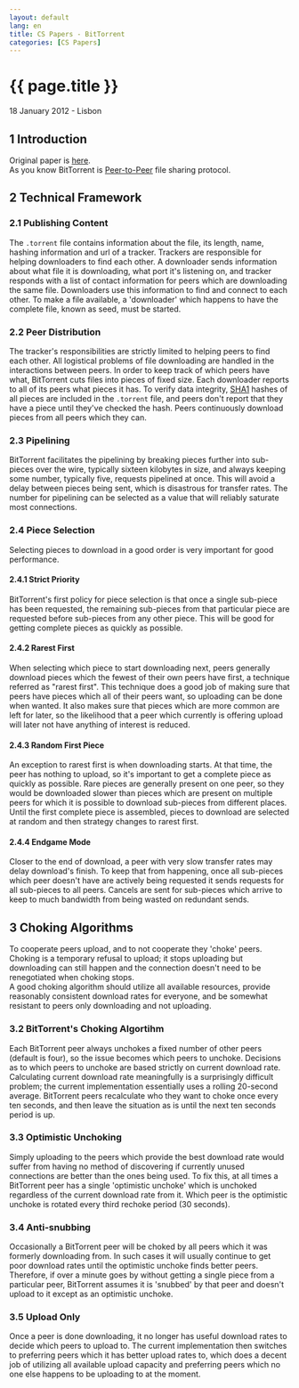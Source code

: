 ```yaml
---
layout: default
lang: en
title: CS Papers - BitTorrent
categories: [CS Papers]
---
```


# {{ page.title }}

<p class="meta">18 January 2012 - Lisbon</p>

## 1 Introduction

Original paper is [here](http://bittorrent.org/bittorrentecon.pdf).  
As you know BitTorrent is [Peer-to-Peer](http://en.wikipedia.org/wiki/Peer-to-peer) 
file sharing protocol. <!--In this blog I will try to give brief summary of this protocol.-->

## 2 Technical Framework

### 2.1 Publishing Content
The <code>.torrent</code> file contains information about the file, its length, name, 
hashing information and url of a tracker. Trackers are responsible for helping downloaders 
to find each other. A downloader sends information about what file it is downloading, what 
port it's listening on, and tracker responds with a list of contact information for peers 
which are downloading the same file. Downloaders use this information to find and connect 
to each other. To make a file available, a 'downloader' which happens to have the complete 
file, known as seed, must be started.

### 2.2 Peer Distribution
The tracker's responsibilities are strictly limited to helping peers to find each other. 
All logistical problems of file downloading are handled in the interactions between peers. 
In order to keep track of which peers have what, BitTorrent cuts files into pieces of fixed 
size. Each downloader reports to all of its peers what pieces it has. To verify data integrity, 
[SHA1](http://en.wikipedia.org/wiki/SHA-1) hashes of all pieces are included in the 
<code>.torrent</code> file, and peers don't report that they have a piece until they've 
checked the hash. Peers continuously download pieces from all peers which they can.

### 2.3 Pipelining
BitTorrent facilitates the pipelining by breaking pieces further into sub-pieces over the 
wire, typically sixteen kilobytes in size, and always keeping some number, typically five, 
requests pipelined at once. This will avoid a delay between pieces being sent, which is 
disastrous for transfer rates. The number for pipelining can be selected as a value that 
will reliably saturate most connections.

### 2.4 Piece Selection
Selecting pieces to download in a good order is very important for good performance.

#### 2.4.1 Strict Priority
BitTorrent's first policy for piece selection is that once a single sub-piece has been 
requested, the remaining sub-pieces from that particular piece are requested before 
sub-pieces from any other piece. This will be good for getting complete pieces as 
quickly as possible.

#### 2.4.2 Rarest First
When selecting which piece to start downloading next, peers generally download pieces 
which the fewest of their own peers have first, a technique referred as "rarest first". 
This technique does a good job of making sure that peers have pieces which all of their 
peers want, so uploading can be done when wanted. It also makes sure that pieces which 
are more common are left for later, so the likelihood that a peer which currently is 
offering upload will later not have anything of interest is reduced.

#### 2.4.3 Random First Piece
An exception to rarest first is when downloading starts. At that time, the peer has nothing 
to upload, so it's important to get a complete piece as quickly as possible. Rare pieces 
are generally present on one peer, so they would be downloaded slower than pieces which are 
present on multiple peers for which it is possible to download sub-pieces from different 
places. Until the first complete piece is assembled, pieces to download are selected at 
random and then strategy changes to rarest first.

#### 2.4.4 Endgame Mode
Closer to the end of download, a peer with very slow transfer rates may delay download's 
finish. To keep that from happening, once all sub-pieces which peer doesn't have are 
actively being requested it sends requests for all sub-pieces to all peers. Cancels are 
sent for sub-pieces which arrive to keep to much bandwidth from being wasted on redundant 
sends.

## 3 Choking Algorithms
To cooperate peers upload, and to not cooperate they 'choke' peers. Choking is a temporary 
refusal to upload; it stops uploading but downloading can still happen and the connection 
doesn't need to be renegotiated when choking stops.  
A good choking algorithm should utilize all available resources, provide reasonably consistent 
download rates for everyone, and be somewhat resistant to peers only downloading and not 
uploading.

### 3.2 BitTorrent's Choking Algortihm
Each BitTorrent peer always unchokes a fixed number of other peers (default is four), so the 
issue becomes which peers to unchoke. Decisions as to which peers to unchoke are based strictly 
on current download rate. Calculating current download rate meaningfully is a surprisingly 
difficult problem; the current implementation essentially uses a rolling 20-second average. 
BitTorrent peers recalculate who they want to choke once every ten seconds, and then leave 
the situation as is until the next ten seconds period is up.

### 3.3 Optimistic Unchoking
Simply uploading to the peers which provide the best download rate would suffer from having 
no method of discovering if currently unused connections are better than the ones being 
used. To fix this, at all times a BitTorrent peer has a single 'optimistic unchoke' which 
is unchoked regardless of the current download rate from it. Which peer is the optimistic 
unchoke is rotated every third rechoke period (30 seconds).

### 3.4 Anti-snubbing
Occasionally a BitTorrent peer will be choked by all peers which it was formerly downloading 
from. In such cases it will usually continue to get poor download rates until the optimistic 
unchoke finds better peers. Therefore, if over a minute goes by without getting a single 
piece from a particular peer, BitTorrent assumes it is 'snubbed' by that peer and doesn't 
upload to it except as an optimistic unchoke.

### 3.5 Upload Only
Once a peer is done downloading, it no longer has useful download rates to decide which peers 
to upload to. The current implementation then switches to preferring peers which it has better 
upload rates to, which does a decent job of utilizing all available upload capacity and 
preferring peers which no one else happens to be uploading to at the moment.